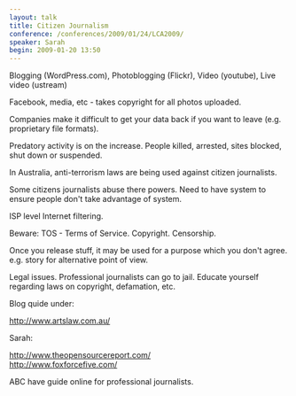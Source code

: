 ```yaml
---
layout: talk
title: Citizen Journalism
conference: /conferences/2009/01/24/LCA2009/
speaker: Sarah
begin: 2009-01-20 13:50  
---
```

Blogging (WordPress.com), Photoblogging (Flickr), Video (youtube), Live video
(ustream)

Facebook, media, etc - takes copyright for all photos uploaded.

Companies make it difficult to get your data back if you want to leave (e.g.
proprietary file formats).

Predatory activity is on the increase. People killed, arrested, sites blocked,
shut down or suspended.

In Australia, anti-terrorism laws are being used against citizen journalists.

Some citizens journalists abuse there powers. Need to have system to ensure
people don't take advantage of system.

ISP level Internet filtering.


Beware: TOS - Terms of Service. Copyright. Censorship.

Once you release stuff, it may be used for a purpose which you don't agree.
e.g. story for alternative point of view.

Legal issues. Professional journalists can go to jail. Educate yourself
regarding laws on copyright, defamation, etc.

Blog quide under:

<http://www.artslaw.com.au/>

Sarah:

<http://www.theopensourcereport.com/>  
<http://www.foxforcefive.com/>

ABC have guide online for professional journalists.
